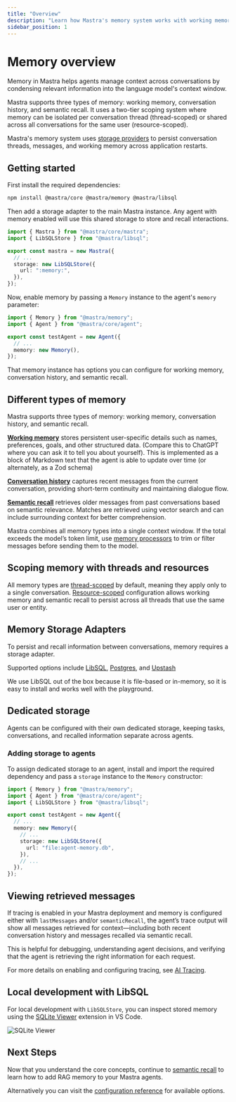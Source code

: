 ```yaml
---
title: "Overview"
description: "Learn how Mastra's memory system works with working memory, conversation history, and semantic recall."
sidebar_position: 1
---
```


# Memory overview

Memory in Mastra helps agents manage context across conversations by condensing relevant information into the language model's context window.

Mastra supports three types of memory: working memory, conversation history, and semantic recall. It uses a two-tier scoping system where memory can be isolated per conversation thread (thread-scoped) or shared across all conversations for the same user (resource-scoped).

Mastra's memory system uses [storage providers](#memory-storage-adapters) to persist conversation threads, messages, and working memory across application restarts.

## Getting started

First install the required dependencies:

```bash copy
npm install @mastra/core @mastra/memory @mastra/libsql
```

Then add a storage adapter to the main Mastra instance. Any agent with memory enabled will use this shared storage to store and recall interactions.

```typescript {6-8} filename="src/mastra/index.ts" showLineNumbers copy
import { Mastra } from "@mastra/core/mastra";
import { LibSQLStore } from "@mastra/libsql";

export const mastra = new Mastra({
  // ...
  storage: new LibSQLStore({
    url: ":memory:",
  }),
});
```

Now, enable memory by passing a `Memory` instance to the agent's `memory` parameter:

```typescript {3-5} filename="src/mastra/agents/test-agent.ts" showLineNumbers copy
import { Memory } from "@mastra/memory";
import { Agent } from "@mastra/core/agent";

export const testAgent = new Agent({
  // ...
  memory: new Memory(),
});
```

That memory instance has options you can configure for working memory, conversation history, and semantic recall.

## Different types of memory

Mastra supports three types of memory: working memory, conversation history, and semantic recall.

[**Working memory**](./working-memory) stores persistent user-specific details such as names, preferences, goals, and other structured data. (Compare this to ChatGPT where you can ask it to tell you about yourself). This is implemented as a block of Markdown text that the agent is able to update over time (or alternately, as a Zod schema)

[**Conversation history**](./conversation-history) captures recent messages from the current conversation, providing short-term continuity and maintaining dialogue flow.

[**Semantic recall**](./semantic-recall) retrieves older messages from past conversations based on semantic relevance. Matches are retrieved using vector search and can include surrounding context for better comprehension.

Mastra combines all memory types into a single context window. If the total exceeds the model’s token limit, use [memory processors](./memory-processors) to trim or filter messages before sending them to the model.

## Scoping memory with threads and resources

All memory types are [thread-scoped](./working-memory#thread-scoped-memory-default) by default, meaning they apply only to a single conversation. [Resource-scoped](./working-memory#resource-scoped-memory) configuration allows working memory and semantic recall to persist across all threads that use the same user or entity.

## Memory Storage Adapters

To persist and recall information between conversations, memory requires a storage adapter.

Supported options include [LibSQL](/docs/examples/memory/memory-with-libsql), [Postgres](/docs/examples/memory/memory-with-pg), and [Upstash](/docs/examples/memory/memory-with-upstash)

We use LibSQL out of the box because it is file-based or in-memory, so it is easy to install and works well with the playground.

## Dedicated storage

Agents can be configured with their own dedicated storage, keeping tasks, conversations, and recalled information separate across agents.

### Adding storage to agents

To assign dedicated storage to an agent, install and import the required dependency and pass a `storage` instance to the `Memory` constructor:

```typescript {3, 9-11} filename="src/mastra/agents/test-agent.ts" showLineNumbers copy
import { Memory } from "@mastra/memory";
import { Agent } from "@mastra/core/agent";
import { LibSQLStore } from "@mastra/libsql";

export const testAgent = new Agent({
  // ...
  memory: new Memory({
    // ...
    storage: new LibSQLStore({
      url: "file:agent-memory.db",
    }),
    // ...
  }),
});
```

## Viewing retrieved messages

If tracing is enabled in your Mastra deployment and memory is configured either with `lastMessages` and/or `semanticRecall`, the agent’s trace output will show all messages retrieved for context—including both recent conversation history and messages recalled via semantic recall.

This is helpful for debugging, understanding agent decisions, and verifying that the agent is retrieving the right information for each request.

For more details on enabling and configuring tracing, see [AI Tracing](/docs/observability/ai-tracing/overview).

## Local development with LibSQL

For local development with `LibSQLStore`, you can inspect stored memory using the [SQLite Viewer](https://marketplace.visualstudio.com/items?itemName=qwtel.sqlite-viewer) extension in VS Code.

![SQLite Viewer](/img/memory/memory-sqlite-viewer.jpg)

## Next Steps

Now that you understand the core concepts, continue to [semantic recall](./semantic-recall) to learn how to add RAG memory to your Mastra agents.

Alternatively you can visit the [configuration reference](/docs/reference/memory) for available options.
